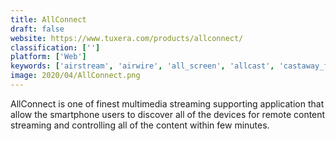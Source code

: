 ```yaml
---
title: AllConnect
draft: false 
website: https://www.tuxera.com/products/allconnect/
classification: ['']
platform: ['Web']
keywords: ['airstream', 'airwire', 'all_screen', 'allcast', 'castaway_free', 'castbox', 'flipps', 'google_home', 'localcast_for_chromecast', 'mediacast', 'minidlna', 'nextd', 'nero_streaming_player', 'playto_chromecast', 'serviio', 'tonido', 'tubio', 'tvmobili', 'videostream']
image: 2020/04/AllConnect.png
---
```

AllConnect  is one of finest multimedia streaming supporting application that allow the smartphone users to discover all of the devices for remote content streaming and controlling all of the content within few minutes.